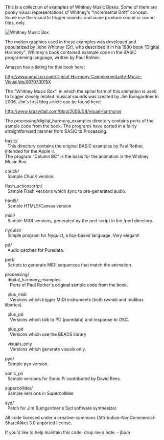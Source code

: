 This is a collection of examples of Whitney Music Boxes.  Some of them are purely visual 
representations of Whitney's "Incremental Drift" concept.  Some use the visual to trigger sounds, and
some produce sound or sound files, only.

![Whitney Music Box](http://i.imgur.com/cLuvR.gif "Whitney Music Box")

The motion graphics used in these examples was developed and popularized by John Whitney (Sr), who 
described it in his 1980 book "Digital Harmony". Whitney's book contained example code in the BASIC 
programming language, written by Paul Rother.

Amazon has a listing for this book here: 

http://www.amazon.com/Digital-Harmony-Complementarity-Music-Visual/dp/007070015X

The "Whitney Music Box", in which the spiral form of this animation is used to trigger closely 
related musical sounds was created by Jim Bumgardner in 2006. Jim's first blog article can be found here: 

http://www.krazydad.com/blog/2006/04/visual-harmony/

The processing/digital_harmony_examples directory contains ports of the sample code from
the book.  The programs have ported in a fairly straightforward manner from BASIC to
Processing.

basic/<br/>
&nbsp;&nbsp;This directory contains the original BASIC examples by Paul Rother, intended for the Apple II.  
  The program "Column BC" is the basis for the animation in the Whitney Music Box.
  
chuck/<br/>
&nbsp;&nbsp;Sample ChucK version.

flash_actionscript/<br/>
&nbsp;&nbsp;Sample Flash versions which sync to pre-generated audio.

html5/<br/>
&nbsp;&nbsp;Sample HTML5/Canvas version
  
midi/<br/>
&nbsp;&nbsp;Sample MIDI versions, generated by the perl script in the /perl directory.
  
nyquist/<br/>
&nbsp;&nbsp;Simple program for Nyquist, a lisp-based language. Very elegant!
  
pd/<br/>
&nbsp;&nbsp;Audio patches for Puredata.

perl/<br/>
&nbsp;&nbsp;Scripts to generate MIDI sequences that match the animation.
  
processing/<br/>
&nbsp;&nbsp;digital_harmony_examples<br/>
&nbsp;&nbsp;&nbsp;&nbsp;Ports of Paul Rother's original sample code from the book.

&nbsp;&nbsp;plus_midi<br/>
&nbsp;&nbsp;&nbsp;&nbsp;Versions which trigger MIDI instruments (both rwmidi and midibus libaries)

&nbsp;&nbsp;plus_pd<br/>
&nbsp;&nbsp;&nbsp;&nbsp;Versions which talk to PD (puredata) and response to OSC.

&nbsp;&nbsp;plus_pd<br/>
&nbsp;&nbsp;&nbsp;&nbsp;Versions which use the BEADS library

&nbsp;&nbsp;visuals_only<br/>
&nbsp;&nbsp;&nbsp;&nbsp;Versions which generate visuals only.

pyo/<br/>
&nbsp;&nbsp;Sample pyo version.

sonic_pi/<br/>
&nbsp;&nbsp;Sample versions for Sonic Pi contributed by David Rees

supercollider/<br/>
&nbsp;&nbsp;Sample versions in Supercollider

syd/<br/>
&nbsp;&nbsp;Patch for Jim Bumgardner's Syd software synthesizer.

All code licensed under a creative-commons (Attribution-NonCommercial-ShareAlike) 3.0 unported license.

If you'd like to help maintain this code, drop me a note. - jbum
